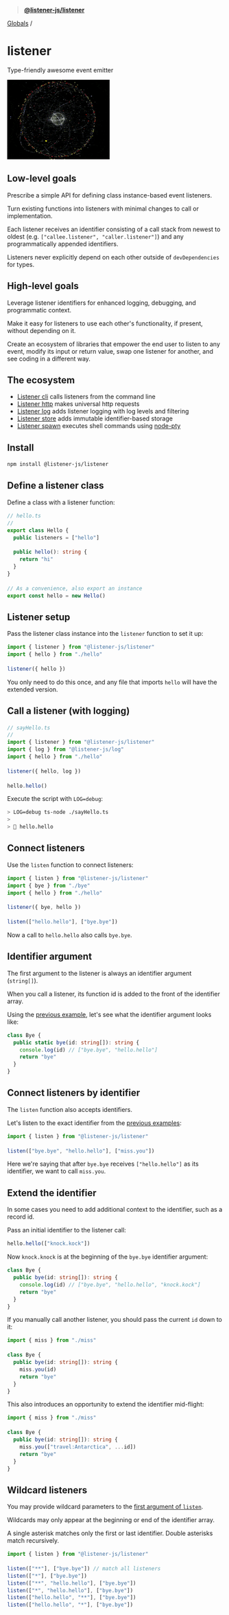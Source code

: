 > **[@listener-js/listener](README.md)**

[Globals](globals.md) /

# listener

Type-friendly awesome event emitter

![listener](media/listener.gif)

## Low-level goals

Prescribe a simple API for defining class instance-based event listeners.

Turn existing functions into listeners with minimal changes to call or implementation.

Each listener receives an identifier consisting of a call stack from newest to oldest (e.g. `["callee.listener", "caller.listener"]`) and any programmatically appended identifiers.

Listeners never explicitly depend on each other outside of `devDependencies` for types.

## High-level goals

Leverage listener identifiers for enhanced logging, debugging, and programmatic context.

Make it easy for listeners to use each other's functionality, if present, without depending on it.

Create an ecosystem of libraries that empower the end user to listen to any event, modify its input or return value, swap one listener for another, and see coding in a different way.

## The ecosystem

- [Listener cli](https://github.com/listener-js/cli) calls listeners from the command line
- [Listener http](https://github.com/listener-js/http) makes universal http requests
- [Listener log](https://github.com/listener-js/log) adds listener logging with log levels and filtering
- [Listener store](https://github.com/listener-js/store) adds immutable identifier-based storage
- [Listener spawn](https://github.com/listener-js/spawn) executes shell commands using [node-pty](https://github.com/microsoft/node-pty)

## Install

```bash
npm install @listener-js/listener
```

## Define a listener class

Define a class with a listener function:

```ts
// hello.ts
//
export class Hello {
  public listeners = ["hello"]

  public hello(): string {
    return "hi"
  }
}

// As a convenience, also export an instance
export const hello = new Hello()
```

## Listener setup

Pass the listener class instance into the `listener` function to set it up:

```ts
import { listener } from "@listener-js/listener"
import { hello } from "./hello"

listener({ hello })
```

You only need to do this once, and any file that imports `hello` will have the extended version.

## Call a listener (with logging)

```ts
// sayHello.ts
//
import { listener } from "@listener-js/listener"
import { log } from "@listener-js/log"
import { hello } from "./hello"

listener({ hello, log })

hello.hello()
```

Execute the script with `LOG=debug`:

```bash
> LOG=debug ts-node ./sayHello.ts
>
> 🐛 hello.hello
```

## Connect listeners

Use the `listen` function to connect listeners:

```ts
import { listen } from "@listener-js/listener"
import { bye } from "./bye"
import { hello } from "./hello"

listener({ bye, hello })

listen(["hello.hello"], ["bye.bye"])
```

Now a call to `hello.hello` also calls `bye.bye`.

## Identifier argument

The first argument to the listener is always an identifier argument (`string[]`).

When you call a listener, its function id is added to the front of the identifier array.

Using the [previous example](#connect-listeners), let's see what the identifier argument looks like:

```ts
class Bye {
  public static bye(id: string[]): string {
    console.log(id) // ["bye.bye", "hello.hello"]
    return "bye"
  }
}
```

## Connect listeners by identifier

The `listen` function also accepts identifiers.

Let's listen to the exact identifier from the [previous examples](#identifier-argument):

```ts
import { listen } from "@listener-js/listener"

listen(["bye.bye", "hello.hello"], ["miss.you"])
```

Here we're saying that after `bye.bye` receives `["hello.hello"]` as its identifier, we want to call `miss.you`.

## Extend the identifier

In some cases you need to add additional context to the identifier, such as a record id.

Pass an initial identifier to the listener call:

```ts
hello.hello(["knock.kock"])
```

Now `knock.knock` is at the beginning of the `bye.bye` identifier argument:

```ts
class Bye {
  public bye(id: string[]): string {
    console.log(id) // ["bye.bye", "hello.hello", "knock.kock"]
    return "bye"
  }
}
```

If you manually call another listener, you should pass the current `id` down to it:

```ts
import { miss } from "./miss"

class Bye {
  public bye(id: string[]): string {
    miss.you(id)
    return "bye"
  }
}
```

This also introduces an opportunity to extend the identifier mid-flight:

```ts
import { miss } from "./miss"

class Bye {
  public bye(id: string[]): string {
    miss.you(["travel:Antarctica", ...id])
    return "bye"
  }
}
```

## Wildcard listeners

You may provide wildcard parameters to the [first argument of `listen`](#connect-listeners).

Wildcards may only appear at the beginning or end of the identifier array.

A single asterisk matches only the first or last identifier. Double asterisks match recursively.

```ts
import { listen } from "@listener-js/listener"

listen(["**"], ["bye.bye"]) // match all listeners
listen(["*"], ["bye.bye"])
listen(["**", "hello.hello"], ["bye.bye"])
listen(["*", "hello.hello"], ["bye.bye"])
listen(["hello.hello", "**"], ["bye.bye"])
listen(["hello.hello", "*"], ["bye.bye"])
```